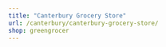 ```yaml
---
title: "Canterbury Grocery Store"
url: /canterbury/canterbury-grocery-store/
shop: greengrocer
---
```

